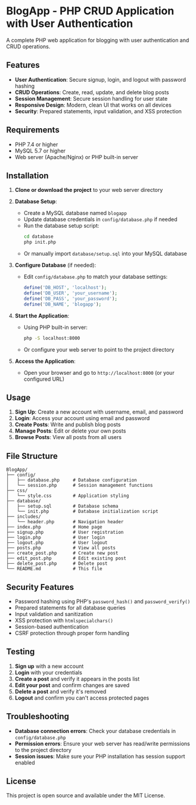 # BlogApp - PHP CRUD Application with User Authentication

A complete PHP web application for blogging with user authentication and CRUD operations.

## Features

- **User Authentication**: Secure signup, login, and logout with password hashing
- **CRUD Operations**: Create, read, update, and delete blog posts
- **Session Management**: Secure session handling for user state
- **Responsive Design**: Modern, clean UI that works on all devices
- **Security**: Prepared statements, input validation, and XSS protection

## Requirements

- PHP 7.4 or higher
- MySQL 5.7 or higher
- Web server (Apache/Nginx) or PHP built-in server

## Installation

1. **Clone or download the project** to your web server directory

2. **Database Setup**:
   - Create a MySQL database named `blogapp`
   - Update database credentials in `config/database.php` if needed
   - Run the database setup script:
     ```bash
     cd database
     php init.php
     ```
   - Or manually import `database/setup.sql` into your MySQL database

3. **Configure Database** (if needed):
   - Edit `config/database.php` to match your database settings:
     ```php
     define('DB_HOST', 'localhost');
     define('DB_USER', 'your_username');
     define('DB_PASS', 'your_password');
     define('DB_NAME', 'blogapp');
     ```

4. **Start the Application**:
   - Using PHP built-in server:
     ```bash
     php -S localhost:8000
     ```
   - Or configure your web server to point to the project directory

5. **Access the Application**:
   - Open your browser and go to `http://localhost:8000` (or your configured URL)

## Usage

1. **Sign Up**: Create a new account with username, email, and password
2. **Login**: Access your account using email and password
3. **Create Posts**: Write and publish blog posts
4. **Manage Posts**: Edit or delete your own posts
5. **Browse Posts**: View all posts from all users

## File Structure

```
BlogApp/
├── config/
│   ├── database.php     # Database configuration
│   └── session.php      # Session management functions
├── css/
│   └── style.css        # Application styling
├── database/
│   ├── setup.sql        # Database schema
│   └── init.php         # Database initialization script
├── includes/
│   └── header.php       # Navigation header
├── index.php            # Home page
├── signup.php           # User registration
├── login.php            # User login
├── logout.php           # User logout
├── posts.php            # View all posts
├── create_post.php      # Create new post
├── edit_post.php        # Edit existing post
├── delete_post.php      # Delete post
└── README.md            # This file
```

## Security Features

- Password hashing using PHP's `password_hash()` and `password_verify()`
- Prepared statements for all database queries
- Input validation and sanitization
- XSS protection with `htmlspecialchars()`
- Session-based authentication
- CSRF protection through proper form handling

## Testing

1. **Sign up** with a new account
2. **Login** with your credentials
3. **Create a post** and verify it appears in the posts list
4. **Edit your post** and confirm changes are saved
5. **Delete a post** and verify it's removed
6. **Logout** and confirm you can't access protected pages

## Troubleshooting

- **Database connection errors**: Check your database credentials in `config/database.php`
- **Permission errors**: Ensure your web server has read/write permissions to the project directory
- **Session issues**: Make sure your PHP installation has session support enabled

## License

This project is open source and available under the MIT License.
